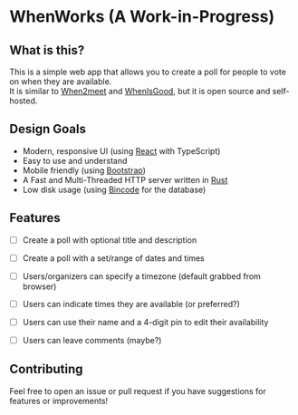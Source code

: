 # WhenWorks (A Work-in-Progress)


## What is this?

This is a simple web app that allows you to create a poll for people to vote on when they are available.  
It is similar to [When2meet](https://www.when2meet.com/) and [WhenIsGood](https://whenisgood.net/), but it is open source and self-hosted.


## Design Goals

- Modern, responsive UI (using [React](https://reactjs.org/) with TypeScript)
- Easy to use and understand
- Mobile friendly (using [Bootstrap](https://getbootstrap.com/))
- A Fast and Multi-Threaded HTTP server written in [Rust](https://www.rust-lang.org/)
- Low disk usage (using [Bincode](https://crates.io/crates/bincode) for the database)


## Features

- [ ] Create a poll with optional title and description
- [ ] Create a poll with a set/range of dates and times
- [ ] Users/organizers can specify a timezone (default grabbed from browser)
- [ ] Users can indicate times they are available (or preferred?)
- [ ] Users can use their name and a 4-digit pin to edit their availability
- [ ] Users can leave comments (maybe?)


## Contributing

Feel free to open an issue or pull request if you have suggestions for features or improvements!
